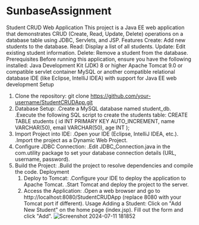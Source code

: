 # SunbaseAssignment
Student CRUD Web Application
This project is a Java EE web application that demonstrates CRUD (Create, Read, Update, Delete) operations on a database table using JDBC, Servlets, and JSP.
Features
Create: Add new students to the database.
Read: Display a list of all students.
Update: Edit existing student information.
Delete: Remove a student from the database.
Prerequisites
Before running this application, ensure you have the following installed:
Java Development Kit (JDK) 8 or higher
Apache Tomcat 9.0 or compatible servlet container
MySQL or another compatible relational database
IDE (like Eclipse, IntelliJ IDEA) with support for Java EE web development
Setup
1. Clone the repository:
    git clone https://github.com/your-username/StudentCRUDApp.git
2. Database Setup:
   .Create a MySQL database named student_db.
   .Execute the following SQL script to create the students table:
        CREATE TABLE students (
           id INT PRIMARY KEY AUTO_INCREMENT,
           name VARCHAR(50),
           email VARCHAR(50),
           age INT
       );
3. Import Project into IDE:
     .Open your IDE (Eclipse, IntelliJ IDEA, etc.).
     .Import the project as a Dynamic Web Project.
4. Configure JDBC Connection:
     .Edit JDBC_Connection.java in the com.utility package to set your database connection details (URL, username, password).
5. Build the Project:
     .Build the project to resolve dependencies and compile the code.
Deployment
   1. Deploy to Tomcat:
        .Configure your IDE to deploy the application to Apache Tomcat.
        .Start Tomcat and deploy the project to the server.
   2. Access the Application:
        .Open a web browser and go to http://localhost:8080/StudentCRUDApp (replace 8080 with your Tomcat port if different).
Usage
Adding a Student:
Click on "Add New Student" on the home page (index.jsp).
Fill out the form and click "Add".
![Screenshot 2024-07-11 181852](https://github.com/Gireesh123174/SunbaseAssignment/assets/85821830/315d2767-4095-42da-a2f8-d8627598e986)
